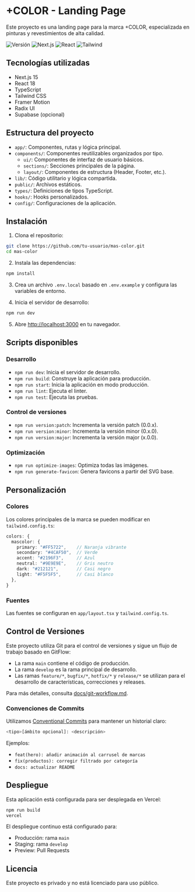 # +COLOR - Landing Page

Este proyecto es una landing page para la marca +COLOR, especializada en pinturas y revestimientos de alta calidad.

![Versión](https://img.shields.io/badge/versión-0.1.0-purple)
![Next.js](https://img.shields.io/badge/Next.js-15-black)
![React](https://img.shields.io/badge/React-18-blue)
![Tailwind](https://img.shields.io/badge/Tailwind-latest-38bdf8)

## Tecnologías utilizadas

- Next.js 15
- React 18
- TypeScript
- Tailwind CSS
- Framer Motion
- Radix UI
- Supabase (opcional)

## Estructura del proyecto

- `app/`: Componentes, rutas y lógica principal.
- `components/`: Componentes reutilizables organizados por tipo.
  - `ui/`: Componentes de interfaz de usuario básicos.
  - `sections/`: Secciones principales de la página.
  - `layout/`: Componentes de estructura (Header, Footer, etc.).
- `lib/`: Código utilitario y lógica compartida.
- `public/`: Archivos estáticos.
- `types/`: Definiciones de tipos TypeScript.
- `hooks/`: Hooks personalizados.
- `config/`: Configuraciones de la aplicación.

## Instalación

1. Clona el repositorio:

```bash
git clone https://github.com/tu-usuario/mas-color.git
cd mas-color
```

2. Instala las dependencias:

```bash
npm install
```

3. Crea un archivo `.env.local` basado en `.env.example` y configura las variables de entorno.

4. Inicia el servidor de desarrollo:

```bash
npm run dev
```

5. Abre [http://localhost:3000](http://localhost:3000) en tu navegador.

## Scripts disponibles

### Desarrollo

- `npm run dev`: Inicia el servidor de desarrollo.
- `npm run build`: Construye la aplicación para producción.
- `npm run start`: Inicia la aplicación en modo producción.
- `npm run lint`: Ejecuta el linter.
- `npm run test`: Ejecuta las pruebas.

### Control de versiones

- `npm run version:patch`: Incrementa la versión patch (0.0.x).
- `npm run version:minor`: Incrementa la versión minor (0.x.0).
- `npm run version:major`: Incrementa la versión major (x.0.0).

### Optimización

- `npm run optimize-images`: Optimiza todas las imágenes.
- `npm run generate-favicon`: Genera favicons a partir del SVG base.

## Personalización

### Colores

Los colores principales de la marca se pueden modificar en `tailwind.config.ts`:

```typescript
colors: {
  mascolor: {
    primary: "#FF5722",    // Naranja vibrante
    secondary: "#4CAF50",  // Verde
    accent: "#2196F3",     // Azul
    neutral: "#9E9E9E",    // Gris neutro
    dark: "#212121",       // Casi negro
    light: "#F5F5F5",      // Casi blanco
  },
}
```

### Fuentes

Las fuentes se configuran en `app/layout.tsx` y `tailwind.config.ts`.

## Control de Versiones

Este proyecto utiliza Git para el control de versiones y sigue un flujo de trabajo basado en GitFlow:

- La rama `main` contiene el código de producción.
- La rama `develop` es la rama principal de desarrollo.
- Las ramas `feature/*`, `bugfix/*`, `hotfix/*` y `release/*` se utilizan para el desarrollo de características, correcciones y releases.

Para más detalles, consulta [docs/git-workflow.md](docs/git-workflow.md).

### Convenciones de Commits

Utilizamos [Conventional Commits](https://www.conventionalcommits.org/) para mantener un historial claro:

```bash
<tipo>[ámbito opcional]: <descripción>
```

Ejemplos:

- `feat(hero): añadir animación al carrusel de marcas`
- `fix(productos): corregir filtrado por categoría`
- `docs: actualizar README`

## Despliegue

Esta aplicación está configurada para ser desplegada en Vercel:

```bash
npm run build
vercel
```

El despliegue continuo está configurado para:

- Producción: rama `main`
- Staging: rama `develop`
- Preview: Pull Requests

## Licencia

Este proyecto es privado y no está licenciado para uso público.
